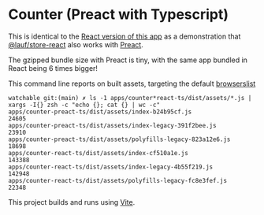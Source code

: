 # Counter (Preact with Typescript)

This is identical to the [React version of this app](https://github.com/cefn/lauf/tree/main/apps/counter-react-ts) as a demonstration that [@lauf/store-react](https://www.npmjs.com/package/@lauf/store-react) also works with [Preact](https://preactjs.com/).

The gzipped bundle size with Preact is tiny, with the same app bundled in React being 6 times bigger!

This command line reports on built assets, targeting the default [browserslist](https://browsersl.ist/)

```
watchable git:(main) ✗ ls -1 apps/counter*react-ts/dist/assets/*.js | xargs -I{} zsh -c "echo {}; cat {} | wc -c"
apps/counter-preact-ts/dist/assets/index-b24b95cf.js
24605
apps/counter-preact-ts/dist/assets/index-legacy-391f2bee.js
23910
apps/counter-preact-ts/dist/assets/polyfills-legacy-823a12e6.js
18698
apps/counter-react-ts/dist/assets/index-cf510a1e.js
143388
apps/counter-react-ts/dist/assets/index-legacy-4b55f219.js
142948
apps/counter-react-ts/dist/assets/polyfills-legacy-fc8e3fef.js
22348
```

This project builds and runs using [Vite](https://vitejs.dev/).
